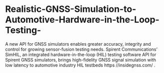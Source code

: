 # Realistic-GNSS-Simulation-to-Automotive-Hardware-in-the-Loop-Testing-
A new API for GNSS simulators enables greater accuracy, integrity and control for growing sensor-fusion testing needs. Spirent Communications’ SimHIL, an integrated hardware-in-the-loop (HIL) testing software API for Spirent GNSS simulators, brings high-fidelity GNSS signal simulation with low latency to automotive industry HIL testbeds https //insidegnss.com/ .
